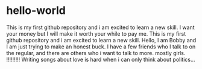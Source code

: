 # hello-world

This is my first github repository and i am excited to learn a new skill. I want your money but I will make it worth your while to pay me. This is my first github repository and i am excited to learn a new skill.
Hello, I am Bobby and I am just trying to make an honest buck.
I have a few friends who I talk to on the regular, and there are others who i want to talk to more.  mostly girls.
!!!!!!!!!
Writing songs about love is hard when i can only think about politics...
